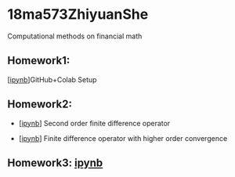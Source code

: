 # 18ma573ZhiyuanShe
Computational methods on financial math
## Homework1: <br>
[[ipynb](src/hw1.ipynb)]GitHub+Colab Setup
## Homework2: <br>
- [[ipynb](src/hw2.ipynb)] Second order finite difference operator <br>

- [[ipynb](src/hw2_1.ipynb)] Finite difference operator with higher order convergence 
## Homework3: [ipynb](src/HW3_1.ipynb)
